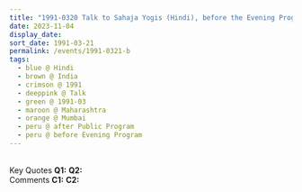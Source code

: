 ```yaml
---
title: "1991-0320 Talk to Sahaja Yogis (Hindi), before the Evening Program, after the Public Program, the day before the Birthday Pūjā, Mumbai, Maharashtra, India"
date: 2023-11-04
display_date: 
sort_date: 1991-03-21
permalink: /events/1991-0321-b
tags:
  - blue @ Hindi
  - brown @ India
  - crimson @ 1991
  - deeppink @ Talk
  - green @ 1991-03
  - maroon @ Maharashtra
  - orange @ Mumbai
  - peru @ after Public Program  
  - peru @ before Evening Program
---
```


<br>

<wave-list>
  <list-title color="DarkSeaGreen" width="55">Key Quotes</list-title>
  <list-item color="BlanchedAlmond" width="280"><b>Q1:</b> <i></i></list-item>
  <list-item color="Lavender" width="280"><b>Q2:</b> <i></i></list-item>
</wave-list>

<br>

<wave-list>
  <list-title color="DarkSeaGreen" width="55">Comments</list-title>
  <list-item color="BlanchedAlmond" width="280"><b>C1:</b> <i></i></list-item>
  <list-item color="Lavender" width="280"><b>C2:</b> <i></i></list-item>
</wave-list>